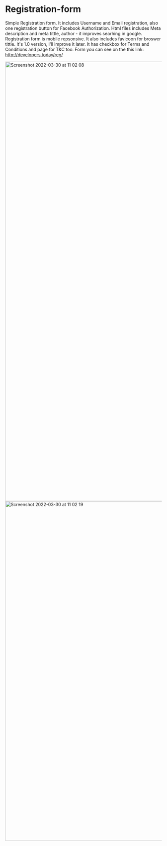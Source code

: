 # Registration-form
Simple Registration form. 
It includes Username and Email registration, also one registration button for Facebook Authorization.
Html files includes Meta description and meta tittle, author - it improves searhing in google.
Registration form is mobile repsonsive.
It also includes favicoon for broswer tittle.
It's 1.0 version, I'll improve it later.
It has checkbox for Terms and Conditions and page for T&C too.
Form you can see on the this link: http://developers.today/reg/

<img width="1413" alt="Screenshot 2022-03-30 at 11 02 08" src="https://user-images.githubusercontent.com/99546272/160771468-499385dc-675c-4440-b1c5-673b335fb47c.png">
<img width="1092" alt="Screenshot 2022-03-30 at 11 02 19" src="https://user-images.githubusercontent.com/99546272/160771488-f9fc9a50-1447-452d-b170-d6dd721695d3.png">
